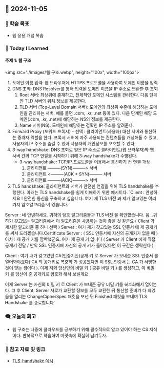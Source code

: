 ## 📆 2024-11-05

### 🔔 학습 목표
- 웹 응용 개념 복습


### 🚀 Today I Learned
#### 주제 1: 웹 구조
<img src="./images/웹 구조.webp", height="100x", width="100px">
1. 도메인 이름 입력: 웹 브라우저에 HTTPS 프로토콜을 사용하여 도메인 이름을 입력
2. DNS 조회: DNS Resolver를 통해 입력된 도메인 이름을 IP 주소로 변환한 후 조회
    1. Root 서버: 최상위에 존재하고, 전체적인 도메인 시스템을 관리한다. 다음 단계인 TLD 서버의 위치 정보를 제공한다.
    2. TLD 서버 (Top-Level Domain 서버): 도메인의 최상위 수준에 해당하는 도메인을 관리하는 서버, 예를 들면 .com, .kr, .net 등이 있다. 다음 단계인 해당 도메인(.com, .kr, .net)에 해당하는 NS의 정보를 제공한다.
    3. Name 서버(NS): 도메인에 해당하는 정확한 IP 주소를 알려준다.
3. Forward Proxy (포워드 프록시) - 선택 : 클라이언트(사용자) 대신 서버와 통신하는 중개자 역할을 한다. 프록시 서버에 자주 사용되는 컨텐츠들을 캐싱해둘 수 있고, 사용자의 IP 주소를 숨길 수 있어 사용자의 개인정보를 보호할 수 있다.
4. 3-way handshake: DNS 조회로 얻은 IP 주소로 클라이언트(웹 브라우저)와 웹 서버 간의 TCP 연결을 시작하기 위해 3-way handshake가 수행된다.
    * 3-way handshake: TCP/IP 프로토콜을 이용해서 통신하기 전 연결 과정
        1. 클라이언트 ———(SYN)———> 서버
        2. 클라이언트 <———(ACK + SYN)——— 서버
        3. 클라이언트 ———(ACK)———> 서버
5. TLS handshake: 클라이언트와 서버가 안전한 연결을 위해 TLS handshake를 수행한다. 아래는 TLS handshake를 쉽게 이해하기 위한 예시이다.
`Client : 안녕하세요 ! 안전한 통신을 구축하고 싶습니다. 여기 제 TLS 버전 과 제가 알고있는 여러가지 암호알고리즘 이 있습니다. 

Server : 네 안녕하세요. 귀하의 암호 알고리즘들과 TLS 버전 을 확인했습니다. 음...귀하가 갖고있는 알고리즘에서 이 알고리즘을 사용하는 것이 좋을 것 같군요 ( Client 가 제시한 알고리즘 중 하나 선택 ) 
Server : 여기 제가 갖고있는 SSL 인증서 에 제 공개키 를 써서 드리겠습니다.Certificate
Server : ( SSL 인증서에 자신의 공개키가 없을 때 ) 아차 ! 제 공개 키를 깜빡했군요. 여기 제 공개 키 입니다 ( Server 가 Client 에게 직접 공개키 전달 / 만약 SSL 인증서에 자신의 공개 키가 들어있다면 이 구간은 생략한다 ) 

Client : 여기 내가 갖고있던 CA(인증기관)공개 키 로 Server 가 보내준 SSL 인증서 를 열어봐야겠다( CA 의 공개키로 복호화 가 성공했다면 이 SSL 인증서 는 CA 가 서명한 것이 맞는 셈이다 ). 이제 저와 당신만의 비밀 키 ( 공유 비밀 키 ) 를 생성하고, 이 비밀 키 를 당신이 준 공개키로 암호화 해서 보낼게요 

이제 Server 는 자신의 비밀 키 로 Client 가 보내준 공유 비밀 키를 복호화해서 열어본다. 그 후 Client, Server 서로가 교환할 정보를 모두 교환한 뒤 통신할 준비가 다 되었음을 알리는 ChangeCipherSpec 패킷을 보낸 뒤 Finished 패킷을 보내며 TLS Handshake 를 종료합니다`

### 🗨️ 오늘의 회고
- 웹 구조는 나중에 클라우드를 공부하기 위해 필수적으로 알고 있어야 하는 CS 지식이다.
반복적으로 학습하여 머릿속에 확실히 남겨두자.


### 📰 참고 자료 및 링크
- [TLS-handshake 예시](https://velog.io/@osk3856/TLS-Handshake#TLS-handshake)



